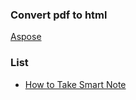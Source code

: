 ###
### Convert pdf to html
[Aspose](https://products.aspose.app/words/conversion/pdf-to-html)

### List
- [How to Take Smart Note](https://rozaq-id.github.io/books/how_to_take_smart_notes)
